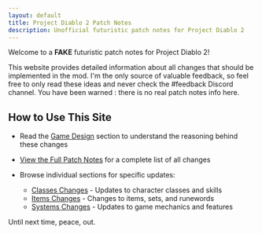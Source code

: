 ```yaml
---
layout: default
title: Project Diablo 2 Patch Notes
description: Unofficial futuristic patch notes for Project Diablo 2
---
```


Welcome to a **FAKE** futuristic patch notes for Project Diablo 2!

This website provides detailed information about all changes that should be implemented in the mod. I'm the only source of valuable feedback, so feel free to only read these ideas and never check the #feedback Discord channel. You have been warned : there is no real patch notes info here.

## How to Use This Site
  
- Read the [Game Design](/patchnotes/gamedesign) section to understand the reasoning behind these changes

- [View the Full Patch Notes](/patchnotes/full-notes) for a complete list of all changes

- Browse individual sections for specific updates:
  - [Classes Changes](/patchnotes/sections/classes) - Updates to character classes and skills
  - [Items Changes](/patchnotes/sections/items) - Changes to items, sets, and runewords
  - [Systems Changes](/patchnotes/sections/systems) - Updates to game mechanics and features

Until next time, peace, out.
